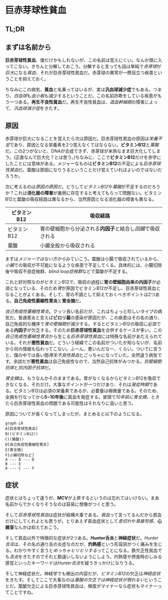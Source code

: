 # 巨赤芽球性貧血

## TL;DR

## まずは名前から

**巨赤芽球性貧血**、僕だけかもしれないが、この名前は覚えにくい。なんか頭に入ってこない。きちんと分解しておこう。分解すると言っても話は単純で*赤芽球*が*巨大*になる*貧血*、それが巨赤芽球性貧血だ。赤芽球の異常が一際目立つ疾患ということを抑えておく。

ちなみにこの病気、**貧血**と名乗ってはいるが、実は**汎血球減少症**でもある。つまり、*白血球*も*血小板*も減少するということだ。この名前詐欺をしている疾患がもう一つある。**再生不良性貧血**だ。再生不良性貧血は、*造血幹細胞*の障害によって、*汎血球減少症*をきたす。

## 原因

赤芽球が巨大になることを覚えたら次は原因だ。巨赤芽球性貧血の原因は*栄養不足*であり、原因となる栄養素を2つ覚えなくてはならない。**ビタミンB12**と*葉酸*だ。この2つがないと、DNAが合成できず、赤芽球が未熟なまま巨大化してしまう。(正直なんで巨大化？とは思う。)ちなみに、ここで**ビタミンB12**だけを赤字にしたことには意味がある。メジャーなものは**ビタミンB12**の不足による*巨赤芽球性貧血*だ。葉酸は原因になりうるということだけ覚えていればよいのではないだろうか。

次に考えるのは*原因の原因だ*。どうして*ビタミンB12*や*葉酸*が不足するのだろうか？これは**消化器の障害**が裏側に存在すると考えてもらって問題ない。ビタミンB12と葉酸の吸収経路は異なるから、当然原因となる消化器の障害も異なる。

| ビタミンB12 | 吸収経路                                                     |
| ----------- | ------------------------------------------------------------ |
| ビタミンB12 | 胃の壁細胞から分泌される**内因子**と結合し*回腸*で吸収される |
| 葉酸        | 小腸全般から吸収される                                       |

まずは*メジャーではない方から*みていこう。葉酸は小腸で吸収されているから、*小腸*での吸収が不可能になるような疾患で不足してくる。具体的には、小腸切除後や吸収不良症候群、*blind loop症候群*などで葉酸が不足する。

これと好対照なのがビタミンB12で、吸収の過程に**胃の壁細胞由来の内因子**が必須となっている、そのため*胃*が原因でビタミンB12が不足し、巨赤芽球性貧血となることがよくある。そして、胃の不調として抑えておくべきポイントは2つある。**自己免疫性萎縮性胃炎**と**胃全摘**だ。

*自己免疫性萎縮性胃炎*。クッソ長い名前だが、これはちょっと珍しいタイプの病気だ。普通胃炎と言えば**ピロリ菌**の感染が原因だが、この疾患はその名の通り、自己免疫的な機序で*胃の壁細胞*が減少する。するとビタミンB12の吸収に必須である**内因子**が欠乏する。そのため**巨赤芽球性貧血**を合併するケースが多い。この*自己免疫性萎縮性胃炎*から生じる*巨赤芽球性貧血*には特殊な名前があたえられている。それが**悪性貧血**だ。どういう経緯でこの名前がついたか知らないが、名前から何の情報も伝わってこない。ふーん、悪いんだなー、くらい。ついでに言うと、僕の中では長い間*再生不良性貧血*とごっちゃになっていた。全然違う病気です。余談だが**悪性貧血**は自己免疫性なので、当然自己抗体がみつかる。*抗壁細胞抗体*と*抗内因子抗体*だ。

*胃全摘*は、もうなんかそのままである。胃がなくなるからビタミンB12を吸収できなくなる、それだけ。大事なポイントが一つだけあり、それは*発症時期*である。ビタミンB12は必須の栄養素であるが、必要量は極微量である。そのため、全摘を行なってから**5~10年後**に貧血を発症する。冒頭で*10年前に胃全摘*、ときたら巨赤芽球性貧血の問題である可能性はそれなりに高いと思う。

原因についてが長くなってしまったが、まとめると以下のようになる。

```mermaid
graph LR
A[巨赤芽球性貧血]
B((ビタミンB12))
C((葉酸))
D[自己免疫性萎縮性胃炎]
E[胃全摘]
F[小腸切除など]
A --- B --- D
B --- E
A --- C --- F
```

## 症状

症状とはちょって違うが、**MCV**が上昇するというのは忘れてはいけない。まあ名前からでかくなりそうなのは容易に想像がつくと思う。

そして*巨赤芽球性貧血*は症状が結構大事である。*貧血*って言ってるんだから貧血だけにしてくれよとも思うが。とりあえず貧血症状として*息切れ*や*易疲労感*、**心雑音**なんかは抑えておこう。

そして貧血以外で特徴的な症状が2つある。**Hunter舌炎**と**神経症状**だ。*Hunter舌炎*は、その名の通り舌の炎症なのだが、**灼熱感**という形容詞がつく痛みを生じる。わかりやすく言うと*めっちゃヒリヒリする*ってことになる。鉄欠乏性貧血でも*舌炎*をきたすのでそれと勘違いしないようにしよう。灼熱感や摂食時のしみる感覚といったキーワードは*Hunter舌炎*を疑うきっかけになりうる。

そして神経症状だ。神経学でも頻出の内容だが、*ビタミンB12*の欠乏は*神経症状*をきたす。そしてここで大事なのは*葉酸の欠乏では神経症状が現れない*ということだ。葉酸欠乏による巨赤芽球性貧血は、頻度がマイナーなら症状もマイナーってことですね。

